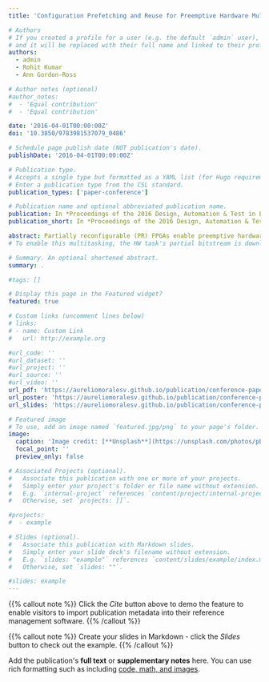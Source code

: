 ```yaml
---
title: 'Configuration Prefetching and Reuse for Preemptive Hardware Multitasking on Partially Reconfigurable FPGAs'

# Authors
# If you created a profile for a user (e.g. the default `admin` user), write the username (folder name) here
# and it will be replaced with their full name and linked to their profile.
authors:
  - admin
  - Rohit Kumar
  - Ann Gordon-Ross

# Author notes (optional)
#author_notes:
#  - 'Equal contribution'
#  - 'Equal contribution'

date: '2016-04-01T00:00:00Z'
doi: '10.3850/9783981537079_0486'

# Schedule page publish date (NOT publication's date).
publishDate: '2016-04-01T00:00:00Z'

# Publication type.
# Accepts a single type but formatted as a YAML list (for Hugo requirements).
# Enter a publication type from the CSL standard.
publication_types: ['paper-conference']

# Publication name and optional abbreviated publication name.
publication: In *Proceedings of the 2016 Design, Automation & Test in Europe Conference & Exhibition DATE*
publication_short: In *Proceedings of the 2016 Design, Automation & Test in Europe Conference & Exhibition DATE*

abstract: Partially reconfigurable (PR) FPGAs enable preemptive hardware (HW) multitasking using PR regions (PRRs). 
# To enable this multitasking, the HW task's partial bitstream is downloaded to only the task's PRR, and only that PRR is reconfigured. Since only a PRR is reconfigured, reconfiguration time is significantly reduced as compared to reconfiguring the entire fabric, however this time is not negligible. Reconfiguration time can be reduced/hidden using two techniques: configuration prefetching and configuration reuse. Even though these techniques can effectively reduce/hide reconfiguration overhead, prior works in preemptive HW multitasking did not use these techniques. To the best of our knowledge, no prior work evaluated physical implementations of these techniques on PR FPGAs, which precludes consideration of physical-implementation-specific details, such as delays in accessing bitstreams, speed limitations during reconfiguration, etc. In this work, we present a novel implementation of configuration prefetching and reuse for preemptive HW multitasking on a Virtex-5 FPGA, however, our established fundamentals are device-family independent.

# Summary. An optional shortened abstract.
summary: .

#tags: []

# Display this page in the Featured widget?
featured: true

# Custom links (uncomment lines below)
# links:
# - name: Custom Link
#   url: http://example.org

#url_code: ''
#url_dataset: ''
#url_project: ''
#url_source: ''
#url_video: ''
url_pdf: 'https://aureliomoralesv.github.io/publication/conference-paper/DATE16_morales_Prefetch-Reuse.pdf'
url_poster: 'https://aureliomoralesv.github.io/publication/conference-paper/DATE16_morales_Prefetch-Reuse_poster.pdf'
url_slides: 'https://aureliomoralesv.github.io/publication/conference-paper/DATE16_morales_Prefetch-Reuse_slides.pptx'

# Featured image
# To use, add an image named `featured.jpg/png` to your page's folder.
image:
  caption: 'Image credit: [**Unsplash**](https://unsplash.com/photos/pLCdAaMFLTE)'
  focal_point: ''
  preview_only: false

# Associated Projects (optional).
#   Associate this publication with one or more of your projects.
#   Simply enter your project's folder or file name without extension.
#   E.g. `internal-project` references `content/project/internal-project/index.md`.
#   Otherwise, set `projects: []`.

#projects:
#  - example

# Slides (optional).
#   Associate this publication with Markdown slides.
#   Simply enter your slide deck's filename without extension.
#   E.g. `slides: "example"` references `content/slides/example/index.md`.
#   Otherwise, set `slides: ""`.

#slides: example
---
```


{{% callout note %}}
Click the _Cite_ button above to demo the feature to enable visitors to import publication metadata into their reference management software.
{{% /callout %}}

{{% callout note %}}
Create your slides in Markdown - click the _Slides_ button to check out the example.
{{% /callout %}}

Add the publication's **full text** or **supplementary notes** here. You can use rich formatting such as including [code, math, and images](https://docs.hugoblox.com/content/writing-markdown-latex/).
